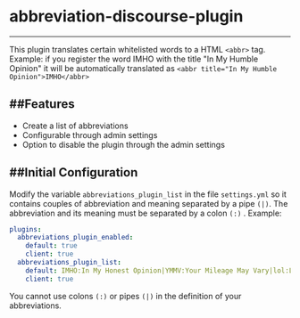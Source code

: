 # abbreviation-discourse-plugin
----------

This plugin translates certain whitelisted words to a HTML `<abbr>` tag. Example: if you register the word IMHO with the title "In My Humble Opinion" it will be automatically translated as `<abbr title="In My Humble Opinion">IMHO</abbr>`

##Features
----------

* Create a list of abbreviations
* Configurable through admin settings
* Option to disable the plugin through the admin settings

##Initial Configuration
----------

Modify the variable `abbreviations_plugin_list` in the file `settings.yml` so it contains couples of abbreviation and meaning separated by a pipe `(|)`. The abbreviation and its meaning must be separated by a colon `(:)` .
 Example:

```yaml
plugins:
  abbreviations_plugin_enabled:
    default: true
    client: true
  abbreviations_plugin_list:
    default: IMHO:In My Honest Opinion|YMMV:Your Mileage May Vary|lol:Laughing Out Loud
    client: true
```
You cannot use colons  `(:)` or pipes `(|)` in the definition of your abbreviations.

